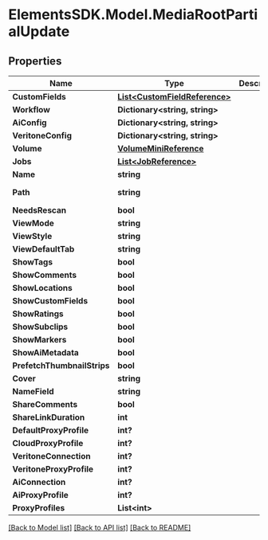 # ElementsSDK.Model.MediaRootPartialUpdate

## Properties

Name | Type | Description | Notes
------------ | ------------- | ------------- | -------------
**CustomFields** | [**List&lt;CustomFieldReference&gt;**](CustomFieldReference.md) |  | [optional] 
**Workflow** | **Dictionary&lt;string, string&gt;** |  | [optional] 
**AiConfig** | **Dictionary&lt;string, string&gt;** |  | [optional] 
**VeritoneConfig** | **Dictionary&lt;string, string&gt;** |  | [optional] 
**Volume** | [**VolumeMiniReference**](VolumeMiniReference.md) |  | [optional] 
**Jobs** | [**List&lt;JobReference&gt;**](JobReference.md) |  | [optional] 
**Name** | **string** |  | [optional] 
**Path** | **string** |  | [optional] [readonly] 
**NeedsRescan** | **bool** |  | [optional] 
**ViewMode** | **string** |  | [optional] 
**ViewStyle** | **string** |  | [optional] 
**ViewDefaultTab** | **string** |  | [optional] 
**ShowTags** | **bool** |  | [optional] 
**ShowComments** | **bool** |  | [optional] 
**ShowLocations** | **bool** |  | [optional] 
**ShowCustomFields** | **bool** |  | [optional] 
**ShowRatings** | **bool** |  | [optional] 
**ShowSubclips** | **bool** |  | [optional] 
**ShowMarkers** | **bool** |  | [optional] 
**ShowAiMetadata** | **bool** |  | [optional] 
**PrefetchThumbnailStrips** | **bool** |  | [optional] 
**Cover** | **string** |  | [optional] 
**NameField** | **string** |  | [optional] 
**ShareComments** | **bool** |  | [optional] 
**ShareLinkDuration** | **int** |  | [optional] 
**DefaultProxyProfile** | **int?** |  | [optional] 
**CloudProxyProfile** | **int?** |  | [optional] 
**VeritoneConnection** | **int?** |  | [optional] 
**VeritoneProxyProfile** | **int?** |  | [optional] 
**AiConnection** | **int?** |  | [optional] 
**AiProxyProfile** | **int?** |  | [optional] 
**ProxyProfiles** | **List&lt;int&gt;** |  | [optional] 

[[Back to Model list]](../#documentation-for-models) [[Back to API list]](../#documentation-for-api-endpoints) [[Back to README]](../)

